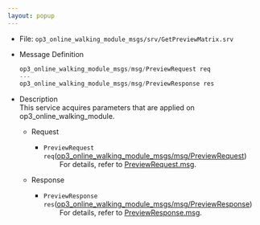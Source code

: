 ```yaml
---
layout: popup
---
```


- File: `op3_online_walking_module_msgs/srv/GetPreviewMatrix.srv`

- Message Definition

  ```c
  op3_online_walking_module_msgs/msg/PreviewRequest req
  ---
  op3_online_walking_module_msgs/msg/PreviewResponse res
  ``` 

- Description  
This service acquires parameters that are applied on op3_online_walking_module.  

  - Request  
    * `PreviewRequest req`([op3_online_walking_module_msgs/msg/PreviewRequest])  
&emsp;&emsp; For details, refer to [PreviewRequest.msg].  

  - Response  
    * `PreviewResponse res`([op3_online_walking_module_msgs/msg/PreviewResponse])   
&emsp;&emsp; For details, refer to [PreviewResponse.msg].  


[op3_online_walking_module_msgs/msg/PreviewRequest]: /docs/en/platform/msgs/op3_PreviewRequest_msg/#op3-previewrequest-msg
[PreviewRequest.msg]: /docs/en/platform/msgs/op3_PreviewRequest_msg/#op3-previewrequest-msg
[op3_online_walking_module_msgs/msg/PreviewResponse]: /docs/en/platform/msgs/op3_PreviewResponse_msg/#op3-previewresponse-msg
[PreviewResponse.msg]: /docs/en/platform/msgs/op3_PreviewResponse_msg/#op3-previewresponse-msg
